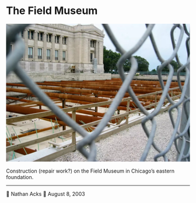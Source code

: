 # The Field Museum

![The exposed foundation of the Chicago Field Museum](assets/06bc538c1886d6edc518cf2c2f8d18c8.webp)

Construction (repair work?) on the Field Museum in Chicago’s eastern foundation.

- - - -

👤 Nathan Acks
📅 August 8, 2003

